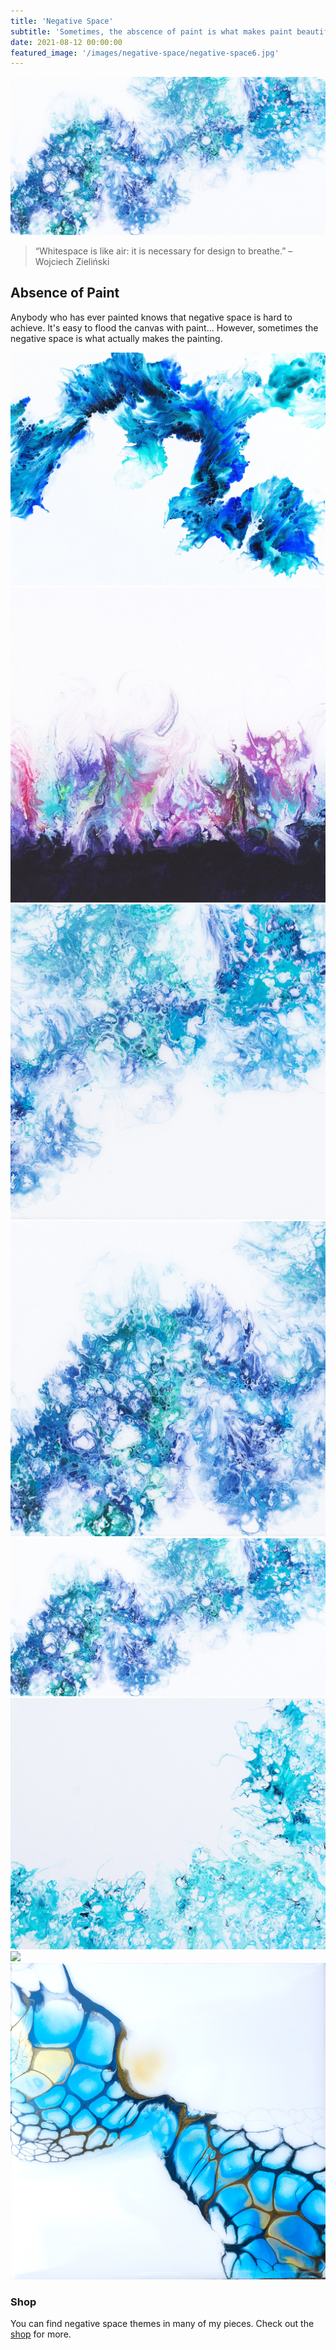 ```yaml
---
title: 'Negative Space'
subtitle: 'Sometimes, the abscence of paint is what makes paint beautiful.'
date: 2021-08-12 00:00:00
featured_image: '/images/negative-space/negative-space6.jpg'
---
```


![](/images/negative-space/negative-space5.jpg)

> “Whitespace is like air: it is necessary for design to breathe.” –Wojciech Zieliński

## Absence of Paint

Anybody who has ever painted knows that negative space is hard to achieve. It's easy to flood the canvas with paint... However, sometimes the negative space is what actually makes the painting.

<div class="gallery" data-columns="3">
	<img src="/images/negative-space/negative-space1.jpg">
	<img src="/images/negative-space/negative-space2.jpg">
	<img src="/images/negative-space/negative-space3.jpg">
	<img src="/images/negative-space/negative-space4.jpg">
	<img src="/images/negative-space/negative-space5.jpg">
	<img src="/images/negative-space/negative-space6.jpg">
	<img src="/images/negative-space/negative-space7.jpg">
	<img src="/images/negative-space/negative-space8.jpg">
</div>

### Shop

You can find negative space themes in many of my pieces. Check out the <a href="../shop">shop</a> for more.